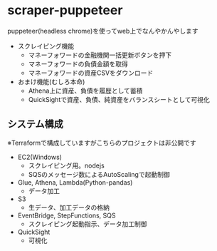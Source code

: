 # scraper-puppeteer
puppeteer(headless chrome)を使ってweb上でなんやかんやします

- スクレイピング機能
  - マネーフォワードの金融機関一括更新ボタンを押下
  - マネーフォワードの負債金額を取得
  - マネーフォワードの資産CSVをダウンロード
- おまけ機能(むしろ本命)
  - Athena上に資産、負債を履歴として蓄積
  - QuickSightで資産、負債、純資産をバランスシートとして可視化


## システム構成
※Terraformで構成していますがこちらのプロジェクトは非公開です

- EC2(Windows)
  - スクレイピング用。nodejs
  - SQSのメッセージ数によるAutoScalingで起動制御
- Glue, Athena, Lambda(Python-pandas)
  - データ加工
- S3
  - 生データ、加工データの格納
- EventBridge, StepFunctions, SQS
  - スクレイピング起動指示、データ加工制御
- QuickSight
  - 可視化
